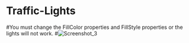 # Traffic-Lights

#You must change the FillColor properties and FillStyle properties or the lights will not work.
#![Screenshot_3](https://user-images.githubusercontent.com/53290728/66693420-43100280-ecb1-11e9-92be-934c47b71220.png)
